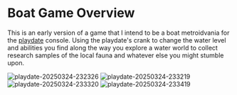 # Boat Game Overview

This is an early version of a game that I intend to be a boat metroidvania for the [playdate](https://play.date) console. Using the playdate's crank to change the water level and abilities you find along the way you explore a water world to collect research samples of the local fauna and whatever else you might stumble upon.

![playdate-20250324-232326](https://github.com/user-attachments/assets/e3700318-72d8-4608-af6b-3a519f11150d)
![playdate-20250324-233219](https://github.com/user-attachments/assets/bced42c4-0219-45a5-9f01-40e7620e3c4d)
![playdate-20250324-233320](https://github.com/user-attachments/assets/b566d3c1-5717-4ee0-ba99-01cba54ea824)
![playdate-20250324-233419](https://github.com/user-attachments/assets/8fcbf801-6504-4e0d-99e3-57958533df71)

